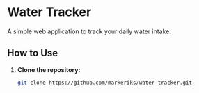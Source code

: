 # Water Tracker

A simple web application to track your daily water intake.

## How to Use
1. **Clone the repository:**
   ```bash
   git clone https://github.com/markeriks/water-tracker.git